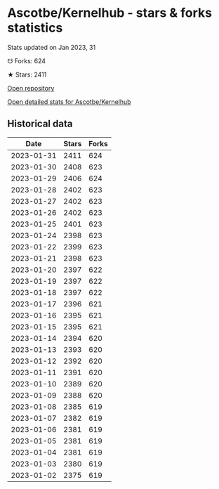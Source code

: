 # Ascotbe/Kernelhub - stars & forks statistics

Stats updated on Jan 2023, 31

☋ Forks: 624

★ Stars: 2411

[Open repository](https://github.com/Ascotbe/Kernelhub)

[Open detailed stats for Ascotbe/Kernelhub](https://reviewgithub.com/rep/Ascotbe/Kernelhub)

## Historical data
| Date | Stars | Forks |
|------|-------|-------|
| 2023-01-31 | 2411 | 624 | 
| 2023-01-30 | 2408 | 623 | 
| 2023-01-29 | 2406 | 624 | 
| 2023-01-28 | 2402 | 623 | 
| 2023-01-27 | 2402 | 623 | 
| 2023-01-26 | 2402 | 623 | 
| 2023-01-25 | 2401 | 623 | 
| 2023-01-24 | 2398 | 623 | 
| 2023-01-22 | 2399 | 623 | 
| 2023-01-21 | 2398 | 623 | 
| 2023-01-20 | 2397 | 622 | 
| 2023-01-19 | 2397 | 622 | 
| 2023-01-18 | 2397 | 622 | 
| 2023-01-17 | 2396 | 621 | 
| 2023-01-16 | 2395 | 621 | 
| 2023-01-15 | 2395 | 621 | 
| 2023-01-14 | 2394 | 620 | 
| 2023-01-13 | 2393 | 620 | 
| 2023-01-12 | 2392 | 620 | 
| 2023-01-11 | 2391 | 620 | 
| 2023-01-10 | 2389 | 620 | 
| 2023-01-09 | 2388 | 620 | 
| 2023-01-08 | 2385 | 619 | 
| 2023-01-07 | 2382 | 619 | 
| 2023-01-06 | 2381 | 619 | 
| 2023-01-05 | 2381 | 619 | 
| 2023-01-04 | 2381 | 619 | 
| 2023-01-03 | 2380 | 619 | 
| 2023-01-02 | 2375 | 619 | 

